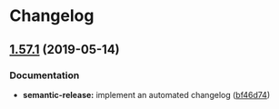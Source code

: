 # Changelog

## [1.57.1](https://github.com/myii/salt-formula/compare/v1.57.0...v1.57.1) (2019-05-14)


### Documentation

* **semantic-release:** implement an automated changelog ([bf46d74](https://github.com/myii/salt-formula/commit/bf46d74))
